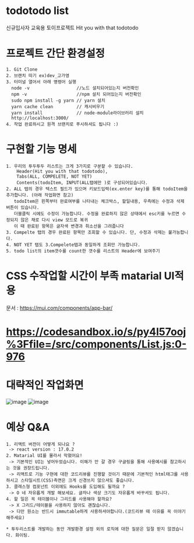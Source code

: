 # todotodo list
신규입사자 교육용 토이프로젝트 Hit you with that todotodo


# 프로젝트 간단 환경설정
~~~
1. Git Clone
2. 브랜치 따기 ex)dev_고가영
3. 터미널 열어서 아래 명령어 실행
  node -v                  //노드 설치되어있는지 버전확인
  npm -v                   //npm 설치 되어있는지 버전확인
  sudo npm install -g yarn // yarn 설치
  yarn cache clean         // 캐시비우기
  yarn install             // node-module라이브러리 설치
  http://localhost:3000/ 
4. 작업 완료하시고 원격 브랜치로 푸시하셔도 됩니다 :)
~~~

# 구현할 기능 명세
~~~
1. 우리의 투두투두 리스트는 크게 3가지로 구분할 수 있습니다.
    Header(Hit you with that todotodo),
    Tabs(ALL, COMPELETE, NOT YET) 
    Contents(todoItem, INPUT(ALL탭에만 )로 구성되어있습니다.
2. ALL 탭의 경우 텍스트 필드가 있으며 키보드입력(ex.enter key)를 통해 todoItem을 추가합니다. (아래 작업화면 참고)
   todoItem은 왼쪽부터 완료여부를 나타내는 체크박스, 할일내용, 우측에는 수정과 삭제 버튼이 있습니다.
   더블클릭 시에도 수정이 가능합니다. 수정을 완료하지 않은 상태에서 esc키를 누르면 수정되지 않은 채로 다시 view 모드로 복귀
   이 때 완료된 항목은 글자색 변경과 취소선을 그려줍니다
3. Compelte 탭의 경우 완료된 항목만 조회할 수 있습니다. 단, 수정과 삭제는 불가능합니다.
4. NOT YET 탭도 3.Compelete탭과 동일하게 조회만 가능합니다.
5. todo list의 item갯수를 count한 갯수를 리스트의 Header에 보여주기

~~~

# CSS 수작업할 시간이 부족 matarial UI적용
문서 : https://mui.com/components/app-bar/

# https://codesandbox.io/s/py4l57ooj%3Ffile=/src/components/List.js:0-976

# 대략적인 작업화면

![image](https://user-images.githubusercontent.com/36693355/137537498-cd444459-6687-4cbf-aea2-dcad0c712d15.png)
![image](https://user-images.githubusercontent.com/36693355/137615169-4e1a4341-fdd9-444b-8d4c-aded370c90b5.png)



# 예상 Q&A
~~~
1. 리액트 버전이 어떻게 되나요 ? 
 -> react version : 17.0.2
2. Matarial UI를 몰라서 막혔어요! 
 -> 기본적인 UI는 넣어두었습니다. 이해가 안 갈 경우 구글링을 통해 사용예시를 참고하시는 것을 권장드립니다.
 -> 리액트로 기능 구현에 대한 코드리뷰를 진행할 것이기 때문에 기본적인 html태그를 사용하시고 스타일시트(CSS)측면은 크게 신경쓰지 않으셔도 좋습니다.
3. 클래스형 컴포넌트 이외에도 Hooks를 도입해도 될까요 ? 
 -> O 네 자유롭게 개발 해보세요. 글자나 색상 크기도 자유롭게 바꾸셔도 됩니다.
4. 할 일은 꼭 테이블이나 그리드를 사용해야 할까요?
 -> X 그리드/테이블을 사용하지 않아도 괜찮습니다.
 -> 다만 원소는 반드시 immutable하게 사용하셔야합니다.(코드리뷰 때 이유를 꼭 이야기 해주세요)
 
* 투두리스트를 개발하는 동안 개발환경 설정 외의 로직에 대한 질문은 일절 받지 않겠습니다. 화이팅.
~~~
